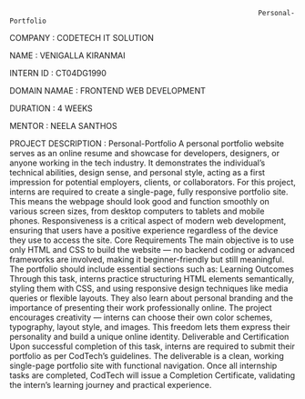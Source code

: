                                                                  Personal-Portfolio

COMPANY : CODETECH IT SOLUTION

NAME : VENIGALLA KIRANMAI

INTERN ID : CT04DG1990

DOMAIN NAMAE : FRONTEND WEB DEVELOPMENT

DURATION : 4 WEEKS

MENTOR : NEELA SANTHOS

PROJECT DESCRIPTION :  Personal-Portfolio
     A personal portfolio website serves as an online resume and showcase for developers, designers, or anyone working in the tech industry. It demonstrates the individual’s technical abilities, design sense, and personal style, acting as a first impression for potential employers, clients, or collaborators.
     For this project, interns are required to create a single-page, fully responsive portfolio site. This means the webpage should look good and function smoothly on various screen sizes, from desktop computers to tablets and mobile phones. Responsiveness is a critical aspect of modern web development, ensuring that users have a positive experience regardless of the device they use to access the site.
Core Requirements
      The main objective is to use only HTML and CSS to build the website — no backend coding or advanced frameworks are involved, making it beginner-friendly but still meaningful. The portfolio should include essential sections such as:
Learning Outcomes
      Through this task, interns practice structuring HTML elements semantically, styling them with CSS, and using responsive design techniques like media queries or flexible layouts. They also learn about personal branding and the importance of presenting their work professionally online.
      The project encourages creativity — interns can choose their own color schemes, typography, layout style, and images. This freedom lets them express their personality and build a unique online identity.
Deliverable and Certification
      Upon successful completion of this task, interns are required to submit their portfolio as per CodTech’s guidelines. The deliverable is a clean, working single-page portfolio site with functional navigation. Once all internship tasks are completed, CodTech will issue a Completion Certificate, validating the intern’s learning journey and practical experience.
